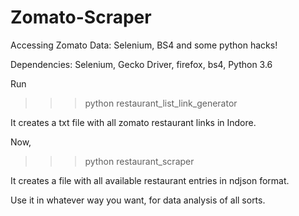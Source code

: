 # Zomato-Scraper
Accessing Zomato Data: Selenium, BS4 and some python hacks!

Dependencies: Selenium, Gecko Driver, firefox, bs4, Python 3.6

Run
>>> python restaurant_list_link_generator

It creates a txt file with all zomato restaurant links in Indore.

Now,
>>> python restaurant_scraper

It creates a file with all available restaurant entries in ndjson format.

Use it in whatever way you want, for data analysis of all sorts.
